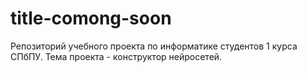 # title-comong-soon
Репозиторий учебного проекта по информатике студентов 1 курса СПбПУ. Тема проекта - конструктор нейросетей.
